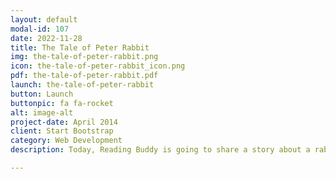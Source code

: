 ```yaml
---
layout: default
modal-id: 107
date: 2022-11-28
title: The Tale of Peter Rabbit
img: the-tale-of-peter-rabbit.png
icon: the-tale-of-peter-rabbit_icon.png
pdf: the-tale-of-peter-rabbit.pdf
launch: the-tale-of-peter-rabbit
button: Launch
buttonpic: fa fa-rocket
alt: image-alt
project-date: April 2014
client: Start Bootstrap
category: Web Development
description: Today, Reading Buddy is going to share a story about a rabbit called Peter. Peter is very mischievous. He disobeys his mother and goes to explore Mr. McGregor’s garden. What will happen next? Let Reading Buddy read you this story called A Tale of Peter Rabbit.  

---
```

